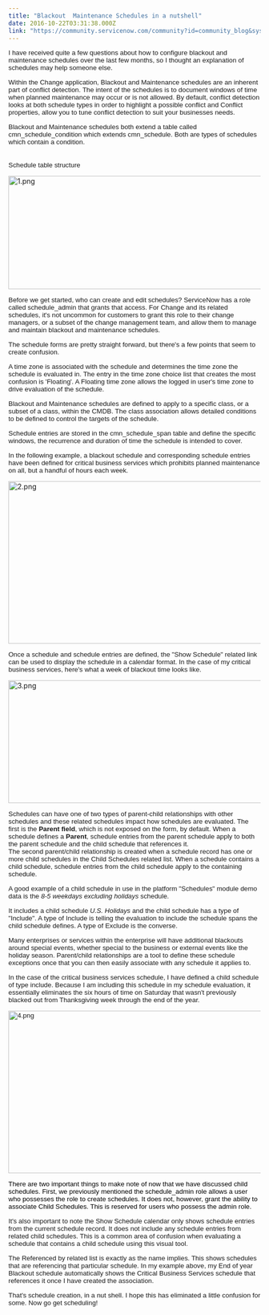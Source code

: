 ```yaml
---
title: "Blackout  Maintenance Schedules in a nutshell"
date: 2016-10-22T03:31:38.000Z
link: "https://community.servicenow.com/community?id=community_blog&sys_id=e30d6ea5dbd0dbc01dcaf3231f96190d"
---
```

<p><span style="font-family: calibri,verdana,arial,sans-serif; font-size: 10pt;"> I have received quite a few questions about how to configure blackout and maintenance schedules over the last few months, so I thought an explanation of schedules may help someone else.</span></p><p><span style="font-family: calibri,verdana,arial,sans-serif; font-size: 10pt;"> </span></p><p><span style="font-family: calibri,verdana,arial,sans-serif; font-size: 10pt;">Within the Change application, Blackout and Maintenance schedules are an inherent part of conflict detection. The intent of the schedules is to document windows of time when planned maintenance may occur or is not allowed. By default, conflict detection looks at both schedule types in order to highlight a possible conflict and Conflict properties, allow you to tune conflict detection to suit your businesses needs. </span></p><p><span style="font-family: calibri,verdana,arial,sans-serif; font-size: 10pt;"> </span></p><p><span style="font-family: calibri,verdana,arial,sans-serif; font-size: 10pt;">Blackout and Maintenance schedules both extend a table called cmn_schedule_condition which extends cmn_schedule. Both are types of schedules which contain a condition.</span></p><p><br/><span style="font-family: calibri,verdana,arial,sans-serif; font-size: 10pt;">Schedule table structure</span> </p><p><img  alt="1.png" class="image-1 jive-image" src="289d2fb9db981fc068c1fb651f9619ed.iix" style="width: 620px; height: 226px;"/></p><p><span style="font-family: calibri,verdana,arial,sans-serif; font-size: 10pt;">Before we get started, who can create and edit schedules? ServiceNow has a role called schedule_admin that grants that access. For Change and its related schedules, it's not uncommon for customers to grant this role to their change managers, or a subset of the change management team, and allow them to manage and maintain blackout and maintenance schedules.</span></p><p><span style="font-family: calibri,verdana,arial,sans-serif; font-size: 10pt;"> </span></p><p><span style="font-family: calibri,verdana,arial,sans-serif; font-size: 10pt;">The schedule forms are pretty straight forward, but there's a few points that seem to create confusion.</span></p><p></p><p><span style="font-family: calibri,verdana,arial,sans-serif; font-size: 10pt;">A time zone is associated with the schedule and determines the time zone the schedule is evaluated in. The entry in the time zone choice list that creates the most confusion is 'Floating'. A Floating time zone allows the logged in user's time zone to drive evaluation of the schedule. </span></p><p><span style="font-family: calibri,verdana,arial,sans-serif; font-size: 10pt;"> </span></p><p><span style="font-family: calibri,verdana,arial,sans-serif; font-size: 10pt;">Blackout and Maintenance schedules are defined to apply to a specific class, or a subset of a class, within the CMDB. The class association allows detailed conditions to be defined to control the targets of the schedule. </span></p><p><span style="font-family: calibri,verdana,arial,sans-serif; font-size: 10pt;"> </span></p><p><span style="font-family: calibri,verdana,arial,sans-serif; font-size: 10pt;">Schedule entries are stored in the cmn_schedule_span table and define the specific windows, the recurrence and duration of time the schedule is intended to cover. </span></p><p><span style="font-family: calibri,verdana,arial,sans-serif; font-size: 10pt;"> </span></p><p><span style="font-family: calibri,verdana,arial,sans-serif; font-size: 10pt;"> In the following example, a blackout schedule and corresponding schedule entries have been defined for critical business services which prohibits planned maintenance on all, but a handful of hours each week. </span></p><p></p><p><img  alt="2.png" class="image-5 jive-image" src="905c24cedbd4dfc03eb27a9e0f9619ae.iix" style="width: 620px; height: 324px;"/></p><p></p><p></p><p><span style="font-family: calibri,verdana,arial,sans-serif; font-size: 10pt;">Once a schedule and schedule entries are defined, the "Show Schedule" related link can be used to display the schedule in a calendar format. In the case of my critical business services, here's what a week of blackout time looks like.</span></p><p></p><p><img  alt="3.png" class="image-6 jive-image" src="75dbc8cadb109fc03eb27a9e0f9619bf.iix" style="width: 620px; height: 245px;"/></p><p></p><p style="margin-top: auto; margin-bottom: auto;"><span style="font-family: calibri,verdana,arial,sans-serif; font-size: 10pt;">Schedules can have one of two types of parent-child relationships with other schedules and these related schedules impact how schedules are evaluated. The first is the <strong>Parent field</strong>, which is not exposed on the form, by default. When a schedule defines a <strong>Parent</strong>, schedule entries from the parent schedule apply to both the parent schedule and the child schedule that references it. </span></p><p style="margin-top: auto; margin-bottom: auto;"><span style="font-family: calibri,verdana,arial,sans-serif; font-size: 10pt;">The second parent/child relationship is<strong> </strong>created when a schedule record has one or more child schedules in the Child Schedules related list. When a schedule contains a child schedule, schedule entries from the child schedule apply to the containing schedule.</span></p><p><span style="font-family: calibri,verdana,arial,sans-serif; font-size: 10pt;">A good example of a child schedule in use in the platform "Schedules" module demo data is the <em>8-5 weekdays excluding holidays</em> schedule.</span></p><p><span style="font-family: calibri,verdana,arial,sans-serif; font-size: 10pt;"> </span></p><p><span style="font-family: calibri,verdana,arial,sans-serif; font-size: 10pt;"> It includes a child schedule <em>U.S. Holidays </em>and the child schedule has a type of "Include". A type of Include is telling the evaluation to include the schedule spans the child schedule defines. A type of Exclude is the converse. </span></p><p><span style="font-family: calibri,verdana,arial,sans-serif; font-size: 10pt;"> </span></p><p><span style="font-family: calibri,verdana,arial,sans-serif; font-size: 10pt;">Many enterprises or services within the enterprise will have additional blackouts around special events, whether special to the business or external events like the holiday season. Parent/child relationships are a tool to define these schedule exceptions once that you can then easily associate with any schedule it applies to. </span></p><p><span style="font-family: calibri,verdana,arial,sans-serif; font-size: 10pt;"> </span></p><p><span style="font-family: calibri,verdana,arial,sans-serif; font-size: 10pt;">In the case of the critical business services schedule, I have defined a child schedule of type include. Because I am including this schedule in my schedule evaluation, it essentially eliminates the six hours of time on Saturday that wasn't previously blacked out from Thanksgiving week through the end of the year.   </span></p><p></p><p><span style="font-family: calibri,verdana,arial,sans-serif; font-size: 10pt;"><img  alt="4.png" class="image-4 jive-image" src="6d009182db5897049c9ffb651f9619b1.iix" style="width: 620px; height: 324px;"/></span></p><p></p><p></p><p><span style="color: black; font-size: 10pt; font-family: calibri,verdana,arial,sans-serif;">There are two important things to make note of now that we have discussed child schedules. First, we previously mentioned the schedule_admin role allows a user who possesses the role to create schedules. It does not, however, grant the ability to associate Child Schedules. This is reserved for users who possess the admin role. </span></p><p><span style="font-size: 10pt; font-family: calibri,verdana,arial,sans-serif;"> </span></p><p><span style="font-size: 10pt; font-family: calibri,verdana,arial,sans-serif;">It's also important to note the Show Schedule calendar only shows schedule entries from the current schedule record. It does not include any schedule entries from related child schedules. This is a common area of confusion when evaluating a schedule that contains a child schedule using this visual tool.</span></p><p><span style="font-size: 10pt; font-family: calibri,verdana,arial,sans-serif;"> </span></p><p><span style="font-size: 10pt; font-family: calibri,verdana,arial,sans-serif;">The Referenced by related list is exactly as the name implies. This shows schedules that are referencing that particular schedule. In my example above, my End of year Blackout schedule automatically shows the Critical Business Services schedule that references it once I have created the association. </span></p><p><span style="font-size: 10pt; font-family: calibri,verdana,arial,sans-serif;"> </span></p><p><span style="font-size: 10pt; font-family: calibri,verdana,arial,sans-serif;">That's schedule creation, in a nut shell. I hope this has eliminated a little confusion for some. Now go get scheduling!</span></p>